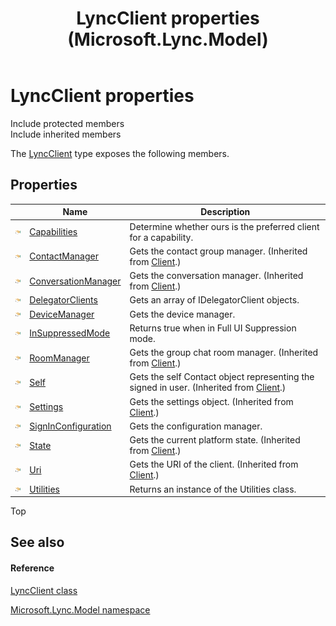 ﻿---
title: LyncClient properties (Microsoft.Lync.Model)
TOCTitle: LyncClient properties
ms:assetid: Properties.T:Microsoft.Lync.Model.LyncClient_DI_3_UC_OCS14MrefLyncWPF
ms:mtpsurl: https://msdn.microsoft.com/en-us/library/microsoft.lync.model.lyncclient_di_3_uc_ocs14mreflyncwpf_properties(v=office.15)
ms:contentKeyID: 48598366
ms.date: 07/28/2014
mtps_version: v=office.15
---

# LyncClient properties

Include protected members  
Include inherited members  

The [LyncClient](lyncclient-class-microsoft-lync-model_2.md) type exposes the following members.

## Properties

<table>
<thead>
<tr class="header">
<th> </th>
<th>Name</th>
<th>Description</th>
</tr>
</thead>
<tbody>
<tr class="odd">
<td><img src="images/JJ275421.pubproperty(Office.15).gif" title="Public property" alt="Public property" /></td>
<td><a href="lyncclient-capabilities-property-microsoft-lync-model_2.md">Capabilities</a></td>
<td>Determine whether ours is the preferred client for a capability.</td>
</tr>
<tr class="even">
<td><img src="images/JJ275421.pubproperty(Office.15).gif" title="Public property" alt="Public property" /></td>
<td><a href="client-contactmanager-property-microsoft-lync-model_2.md">ContactManager</a></td>
<td>Gets the contact group manager. (Inherited from <a href="client-class-microsoft-lync-model_2.md">Client</a>.)</td>
</tr>
<tr class="odd">
<td><img src="images/JJ275421.pubproperty(Office.15).gif" title="Public property" alt="Public property" /></td>
<td><a href="client-conversationmanager-property-microsoft-lync-model_2.md">ConversationManager</a></td>
<td>Gets the conversation manager. (Inherited from <a href="client-class-microsoft-lync-model_2.md">Client</a>.)</td>
</tr>
<tr class="even">
<td><img src="images/JJ275421.pubproperty(Office.15).gif" title="Public property" alt="Public property" /></td>
<td><a href="lyncclient-delegatorclients-property-microsoft-lync-model_2.md">DelegatorClients</a></td>
<td>Gets an array of IDelegatorClient objects.</td>
</tr>
<tr class="odd">
<td><img src="images/JJ275421.pubproperty(Office.15).gif" title="Public property" alt="Public property" /></td>
<td><a href="lyncclient-devicemanager-property-microsoft-lync-model_2.md">DeviceManager</a></td>
<td>Gets the device manager.</td>
</tr>
<tr class="even">
<td><img src="images/JJ275421.pubproperty(Office.15).gif" title="Public property" alt="Public property" /></td>
<td><a href="lyncclient-insuppressedmode-property-microsoft-lync-model_2.md">InSuppressedMode</a></td>
<td>Returns true when in Full UI Suppression mode.</td>
</tr>
<tr class="odd">
<td><img src="images/JJ275421.pubproperty(Office.15).gif" title="Public property" alt="Public property" /></td>
<td><a href="client-roommanager-property-microsoft-lync-model_2.md">RoomManager</a></td>
<td>Gets the group chat room manager. (Inherited from <a href="client-class-microsoft-lync-model_2.md">Client</a>.)</td>
</tr>
<tr class="even">
<td><img src="images/JJ275421.pubproperty(Office.15).gif" title="Public property" alt="Public property" /></td>
<td><a href="client-self-property-microsoft-lync-model_2.md">Self</a></td>
<td>Gets the self Contact object representing the signed in user. (Inherited from <a href="client-class-microsoft-lync-model_2.md">Client</a>.)</td>
</tr>
<tr class="odd">
<td><img src="images/JJ275421.pubproperty(Office.15).gif" title="Public property" alt="Public property" /></td>
<td><a href="client-settings-property-microsoft-lync-model_2.md">Settings</a></td>
<td>Gets the settings object. (Inherited from <a href="client-class-microsoft-lync-model_2.md">Client</a>.)</td>
</tr>
<tr class="even">
<td><img src="images/JJ275421.pubproperty(Office.15).gif" title="Public property" alt="Public property" /></td>
<td><a href="lyncclient-signinconfiguration-property-microsoft-lync-model_2.md">SignInConfiguration</a></td>
<td>Gets the configuration manager.</td>
</tr>
<tr class="odd">
<td><img src="images/JJ275421.pubproperty(Office.15).gif" title="Public property" alt="Public property" /></td>
<td><a href="client-state-property-microsoft-lync-model_2.md">State</a></td>
<td>Gets the current platform state. (Inherited from <a href="client-class-microsoft-lync-model_2.md">Client</a>.)</td>
</tr>
<tr class="even">
<td><img src="images/JJ275421.pubproperty(Office.15).gif" title="Public property" alt="Public property" /></td>
<td><a href="client-uri-property-microsoft-lync-model_2.md">Uri</a></td>
<td>Gets the URI of the client. (Inherited from <a href="client-class-microsoft-lync-model_2.md">Client</a>.)</td>
</tr>
<tr class="odd">
<td><img src="images/JJ275421.pubproperty(Office.15).gif" title="Public property" alt="Public property" /></td>
<td><a href="lyncclient-utilities-property-microsoft-lync-model_2.md">Utilities</a></td>
<td>Returns an instance of the Utilities class.</td>
</tr>
</tbody>
</table>


Top

## See also

#### Reference

[LyncClient class](lyncclient-class-microsoft-lync-model_2.md)

[Microsoft.Lync.Model namespace](microsoft-lync-model-namespace_2.md)

